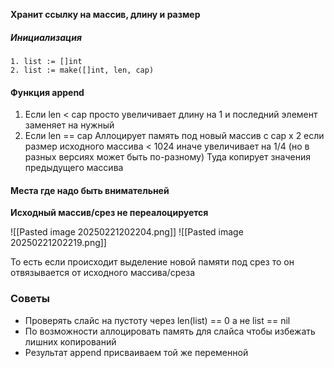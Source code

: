 
**Хранит ссылку на массив, длину и размер**
##### Инициализация
```
1. list := []int
2. list := make([]int, len, cap)
```

#### Функция append

1. Если len < cap
   просто увеличивает длину на 1 и последний элемент заменяет на нужный
2. Если len == cap
   Аллоцирует память под новый массив с cap x 2 если размер исходного массива < 1024 иначе увеличивает на 1/4 (но в разных версиях может быть по-разному) 
   Туда копирует значения предыдущего массива


#### Места где надо быть внимательней

**Исходный массив/срез не переалоцируется** 

![[Pasted image 20250221202204.png]]
![[Pasted image 20250221202219.png]]

То есть если происходит выделение новой памяти под срез то он отвязывается от исходного массива/среза


### Советы
- Проверять слайс на пустоту через len(list) == 0 а не list == nil
- По возможности аллоцировать память для слайса чтобы избежать лишних копирований
- Результат append присваиваем той же переменной